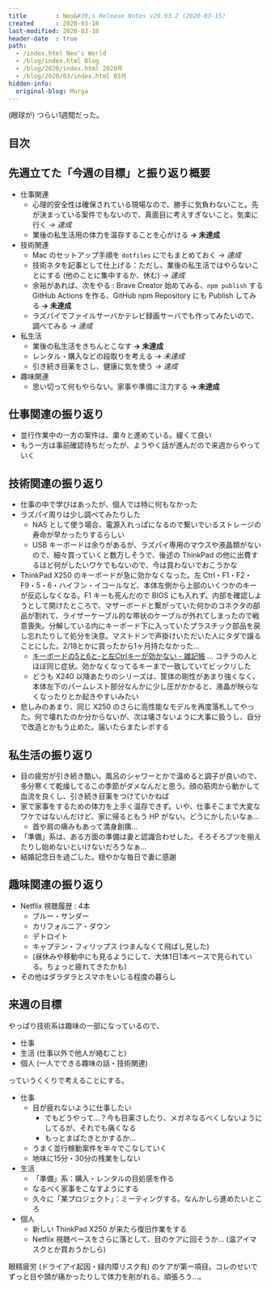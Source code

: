 ```yaml
---
title        : Neo&#39;s Release Notes v29.03.2 (2020-03-15)
created      : 2020-03-16
last-modified: 2020-03-16
header-date  : true
path:
  - /index.html Neo's World
  - /blog/index.html Blog
  - /blog/2020/index.html 2020年
  - /blog/2020/03/index.html 03月
hidden-info:
  original-blog: Murga
---
```


(眼球が) つらい1週間だった。

## 目次

## 先週立てた「今週の目標」と振り返り概要

- 仕事関連
  - 心理的安全性は確保されている現場なので、勝手に気負わないこと。先が決まっている案件でもないので、真面目に考えすぎないこと。気楽に行く _→ 達成_
  - 業後の私生活用の体力を温存することを心がける __→ 未達成__
- 技術関連
  - Mac のセットアップ手順を `dotfiles` にでもまとめておく _→ 達成_
  - 技術ネタを記事として仕上げる：ただし、業後の私生活ではやらないことにする (他のことに集中するか、休む) _→ 達成_
  - 余裕があれば、次をやる : Brave Creator 始めてみる、`npm publish` する GitHub Actions を作る、GitHub npm Repository にも Publish してみる __→ 未達成__
  - ラズパイでファイルサーバかテレビ録画サーバでも作ってみたいので、調べてみる _→ 達成_
- 私生活
  - 業後の私生活をきちんとこなす __→ 未達成__
  - レンタル・購入などの段取りを考える _→ 未達成_
  - 引き続き目薬をさし、健康に気を使う _→ 達成_
- 趣味関連
  - 思い切って何もやらない。家事や準備に注力する __→ 未達成__

## 仕事関連の振り返り

- 並行作業中の一方の案件は、粛々と進めている。緩くて良い
- もう一方は事前確認待ちだったが、ようやく話が進んだので来週からやっていく

## 技術関連の振り返り

- 仕事の中で学びはあったが、個人では特に何もなかった
- ラズパイ周りは少し調べてみたりした
  - NAS として使う場合、電源入れっぱになるので繋いでいるストレージの寿命が早かったりするらしい
  - USB キーボードは余りがあるが、ラズパイ専用のマウスや液晶類がないので、細々買っていくと数万しそうで、後述の ThinkPad の他に出費するほど何がしたいワケでもないので、今は買わないでおこうかな
- ThinkPad X250 のキーボードが急に効かなくなった。左 Ctrl・F1・F2・F9・5・6・ハイフン・イコールなど、本体左側から上部のいくつかのキーが反応しなくなる。F1 キーも死んだので BIOS にも入れず。内部を確認しようとして開けたところで、マザーボードと繋がっていた何かのコネクタの部品が割れて、ライザーケーブル的な帯状のケーブルが外れてしまったので戦意喪失。分解している内にキーボード下に入っていたプラスチック部品を戻し忘れたりして処分を決意。マストドンで声掛けいただいた人にタダで譲ることにした。2/18とかに買ったから1ヶ月持たなかった…
  - [キーボードの5と6と-と左Ctrlキーが効かない - 雑記帳](https://yoneyore.hatenablog.com/entry/2018/09/08/222037) … コチラの人とほぼ同じ症状。効かなくなってるキーまで一致していてビックリした
  - どうも X240 以降あたりのシリーズは、筐体の剛性があまり強くなく、本体左下のパームレスト部分なんかに少し圧がかかると、液晶が映らなくなったりとか起きやすいみたい
- 悲しみのあまり、同じ X250 のさらに高性能なモデルを再度落札してやった。何で壊れたのか分からないが、次は壊さないように大事に扱うし、自分で改造とかもう止めた。届いたらまたレポする

## 私生活の振り返り

- 目の疲労が引き続き酷い。風呂のシャワーとかで温めると調子が良いので、多分寒くて乾燥してるこの季節がダメなんだと思う。顔の筋肉から動かして血流を良くし、引き続き目薬をつけていかねば
- 家で家事をするための体力を上手く温存できず。いや、仕事そこまで大変なワケではないんだけど、家に帰るともう HP がない。どうにかしたいなぁ…
  - 首や肩の痛みもあって満身創痍…
- 「準備」系は、ある方面の準備は妻と認識合わせした。そろそろブツを揃えたりし始めないといけないだろうなぁ…
- 結婚記念日を過ごした。穏やかな毎日で妻に感謝

## 趣味関連の振り返り

- Netflix 視聴履歴 : 4本
  - ブルー・サンダー
  - カリフォルニア・ダウン
  - デトロイト
  - キャプテン・フィリップス (つまんなくて飛ばし見した)
  - (昼休みや移動中にも見るようにして、大体1日1本ペースで見られている。ちょっと疲れてきたかも)
- その他はダラダラとスマホをいじる程度の暮らし

## 来週の目標

やっぱり技術系は趣味の一部になっているので、

- 仕事
- 生活 (仕事以外で他人が絡むこと)
- 個人 (一人でできる趣味の話・技術関連)

っていうくくりで考えることにする。

- 仕事
  - 目が疲れないように仕事したい
      - でもどうやって…？今も目薬さしたり、メガネなるべくしないようにしてるが、それでも痛くなる
      - もっとまばたきとかするか…
  - うまく並行稼動案件を半々でこなしていく
  - 地味に15分・30分の残業をしない
- 生活
  - 「準備」系：購入・レンタルの目処感を作る
  - なるべく家事をこなすようにする
  - 久々に「某プロジェクト」：ミーティングする。なんかしら進めたいところ
- 個人
  - 新しい ThinkPad X250 が来たら復旧作業をする
  - Netflix 視聴ペースをさらに落として、目のケアに回そうか… (温アイマスクとか買おうかしら)

眼精疲労 (ドライアイ起因・緑内障リスク有) のケアが第一項目。コレのせいでずっと目や頭が痛かったりして体力を削がれる。頑張ろう…。
